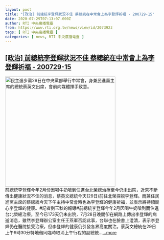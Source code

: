 ```yaml
---
layout: post
title: "[政治] 前總統李登輝狀況不佳 蔡總統在中常會上為李登輝祈福 - 200729-15"
date: 2020-07-29T07:13:07.000Z
author: RTI 中央廣播電臺
from: https://www.rti.org.tw/news/view/id/2073923
tags: [ RTI 中央廣播電臺 ]
categories: [ news, RTI 中央廣播電臺 ]
---
```

<!--1596006787000-->
[[政治] 前總統李登輝狀況不佳 蔡總統在中常會上為李登輝祈福 - 200729-15](https://www.rti.org.tw/news/view/id/2073923)
------

<div>
<img src="https://static.rti.org.tw/assets/thumbnails/2020/07/29/20200729000055M.jpg" width="360" alt="民主進步黨29日在中央黨部舉行中常會，身兼民進黨主席的總統蔡英文出席，會前向媒體揮手致意。" title="民主進步黨29日在中央黨部舉行中常會，身兼民進黨主席的總統蔡英文出席，會前向媒體揮手致意。"><br>前總統李登輝今年2月份因喝牛奶嗆到住進台北榮總治療至今仍未出院，近來不斷傳出健康狀況不佳的消息，蔡英文總統今天(29日)前往北榮探視李登輝。而兼任民進黨主席的蔡總統今天下午主持中常會時也為李登輝的健康祈福，並表示將持續關心李登輝的健康。#記者劉玉秋的報導#前總統李登輝今年2月因喝牛奶嗆到而住進台北榮總治療，至今已173天仍未出院，7月28日晚間卻在網路上傳出李登輝的病逝消息，雖然李登輝辦公室主任王燕軍否認此事，台聯也在臉書上澄清，表示李登輝仍在醫院接受治療，但李登輝的健康仍引發各界高度關注。蔡英文總統在29日上午9時30分特地偕同臨時取消上午行程的副總統...<a target="_blank" href="https://www.rti.org.tw/news/view/id/2073923">...more</a>
</div>
